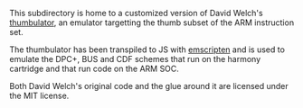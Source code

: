 This subdirectory is home to a customized version of David Welch's
[thumbulator](https://github.com/dwelch67/thumbulator), an emulator targetting
the thumb subset of the ARM instruction set.

The thumbulator has been transpiled to JS with
[emscripten](http://kripken.github.io/emscripten-site/) and is used to emulate
the DPC+, BUS and CDF schemes that run on the harmony cartridge and that run
code on the ARM SOC.

Both David Welch's original code and the glue around it are licensed under the
MIT license.